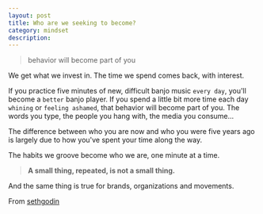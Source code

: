 ```yaml
---
layout: post
title: Who are we seeking to become?
category: mindset
description: 
---
```


> behavior will become part of you

We get what we invest in. The time we spend comes back, with interest.

If you practice five minutes of new, difficult banjo music `every day`, you'll become a `better` banjo player. If you spend a little bit more time each day `whining` or `feeling ashamed`, that behavior will become part of you. The words you type, the people you hang with, the media you consume...

<!--description-->

The difference between who you are now and who you were five years ago is largely due to how you've spent your time along the way.

The habits we groove become who we are, one minute at a time. 
> **A small thing, repeated, is not a small thing.**

And the same thing is true for brands, organizations and movements.

From [sethgodin](http://sethgodin.typepad.com/seths_blog/2017/04/who-are-we-seeking-to-become.html)